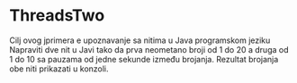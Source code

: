 # ThreadsTwo
Cilj ovog jprimera e upoznavanje sa nitima u Java programskom jeziku Napraviti dve nit u Javi tako da prva neometano broji od 1 do 20 a druga od 1 do 10 sa pauzama od jedne sekunde između brojanja. Rezultat brojanja obe niti prikazati u konzoli.
